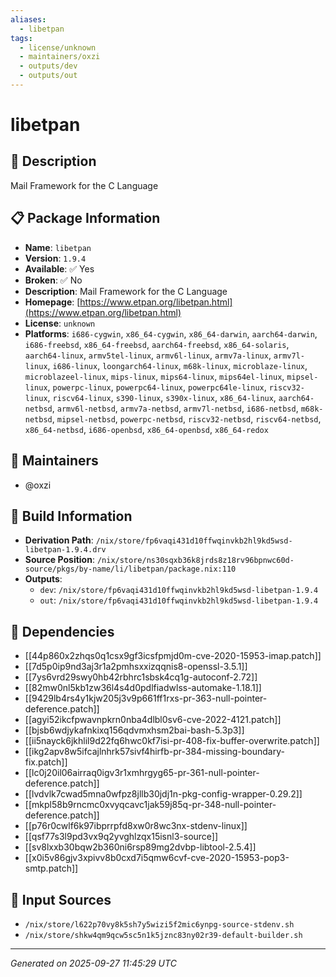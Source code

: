 ```yaml
---
aliases:
  - libetpan
tags:
  - license/unknown
  - maintainers/oxzi
  - outputs/dev
  - outputs/out
---
```


# libetpan

## 📝 Description

Mail Framework for the C Language

## 📋 Package Information

- **Name**: `libetpan`
- **Version**: `1.9.4`
- **Available**: ✅ Yes
- **Broken**: ✅ No
- **Description**: Mail Framework for the C Language
- **Homepage**: [https://www.etpan.org/libetpan.html](https://www.etpan.org/libetpan.html)
- **License**: `unknown`
- **Platforms**: `i686-cygwin`, `x86_64-cygwin`, `x86_64-darwin`, `aarch64-darwin`, `i686-freebsd`, `x86_64-freebsd`, `aarch64-freebsd`, `x86_64-solaris`, `aarch64-linux`, `armv5tel-linux`, `armv6l-linux`, `armv7a-linux`, `armv7l-linux`, `i686-linux`, `loongarch64-linux`, `m68k-linux`, `microblaze-linux`, `microblazeel-linux`, `mips-linux`, `mips64-linux`, `mips64el-linux`, `mipsel-linux`, `powerpc-linux`, `powerpc64-linux`, `powerpc64le-linux`, `riscv32-linux`, `riscv64-linux`, `s390-linux`, `s390x-linux`, `x86_64-linux`, `aarch64-netbsd`, `armv6l-netbsd`, `armv7a-netbsd`, `armv7l-netbsd`, `i686-netbsd`, `m68k-netbsd`, `mipsel-netbsd`, `powerpc-netbsd`, `riscv32-netbsd`, `riscv64-netbsd`, `x86_64-netbsd`, `i686-openbsd`, `x86_64-openbsd`, `x86_64-redox`
## 👥 Maintainers

- @oxzi


## 🔧 Build Information

- **Derivation Path**: `/nix/store/fp6vaqi431d10ffwqinvkb2hl9kd5wsd-libetpan-1.9.4.drv`
- **Source Position**: `/nix/store/ns30sqxb36k8jrds8z18rv96bpnwc60d-source/pkgs/by-name/li/libetpan/package.nix:110`
- **Outputs**:
  - `dev`:  `/nix/store/fp6vaqi431d10ffwqinvkb2hl9kd5wsd-libetpan-1.9.4`
  - `out`:  `/nix/store/fp6vaqi431d10ffwqinvkb2hl9kd5wsd-libetpan-1.9.4`

## 🔗 Dependencies

- [[44p860x2zhqs0q1csx9gf3icsfpmjd0m-cve-2020-15953-imap.patch]]
- [[7d5p0ip9nd3aj3r1a2pmhsxxizqqnis8-openssl-3.5.1]]
- [[7ys6vrd29swy0hb42rbhrc1sbsk4cq1g-autoconf-2.72]]
- [[82mw0nl5kb1zw36l4s4d0pdlfiadwlss-automake-1.18.1]]
- [[9429lb4rs4y1kjw205j3v9p661ff1rxs-pr-363-null-pointer-deference.patch]]
- [[agyi52ikcfpwavnpkrn0nba4dlbl0sv6-cve-2022-4121.patch]]
- [[bjsb6wdjykafnkixq156qdvmxhsm2bai-bash-5.3p3]]
- [[ii5nayck6jkhlil9d22fq6hwc0kf7isi-pr-408-fix-buffer-overwrite.patch]]
- [[ikg2apv8w5ifcajlnhrk57sivf4hirfb-pr-384-missing-boundary-fix.patch]]
- [[lc0j20il06airraq0igv3r1xmhrgyg65-pr-361-null-pointer-deference.patch]]
- [[lvdvlk7cwad5mna0wfpz8jllb30jdj1n-pkg-config-wrapper-0.29.2]]
- [[mkpl58b9rncmc0xvyqcavc1jak59j85q-pr-348-null-pointer-deference.patch]]
- [[p76r0cwlf6k97ibprrpfd8xw0r8wc3nx-stdenv-linux]]
- [[qsf77s3l9pd3vx9q2yvghlzqx15isnl3-source]]
- [[sv8lxxb30bqw2b360ni6rsp89mg2dvbp-libtool-2.5.4]]
- [[x0i5v86gjv3xpivv8b0cxd7i5qmw6cvf-cve-2020-15953-pop3-smtp.patch]]

## 📁 Input Sources

- `/nix/store/l622p70vy8k5sh7y5wizi5f2mic6ynpg-source-stdenv.sh`
- `/nix/store/shkw4qm9qcw5sc5n1k5jznc83ny02r39-default-builder.sh`

---
*Generated on 2025-09-27 11:45:29 UTC*
